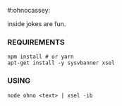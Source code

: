 #:ohnocassey:

inside jokes are fun.

### REQUIREMENTS

    
    npm install # or yarn 
    apt-get install -y sysvbanner xsel

### USING

    node ohno <text> | xsel -ib

